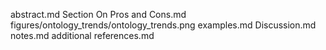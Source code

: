 abstract.md
Section On Pros and Cons.md
figures/ontology_trends/ontology_trends.png
examples.md
Discussion.md
notes.md
additional references.md
